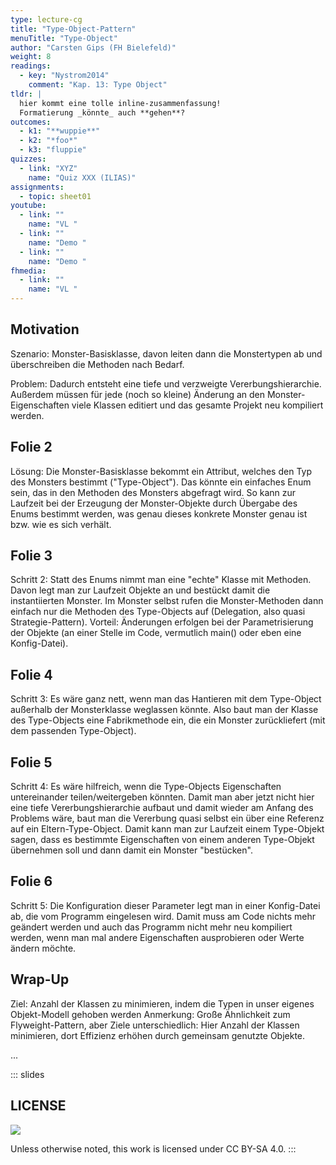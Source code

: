 ```yaml
---
type: lecture-cg
title: "Type-Object-Pattern"
menuTitle: "Type-Object"
author: "Carsten Gips (FH Bielefeld)"
weight: 8
readings:
  - key: "Nystrom2014"
    comment: "Kap. 13: Type Object"
tldr: |
  hier kommt eine tolle inline-zusammenfassung!
  Formatierung _könnte_ auch **gehen**?
outcomes:
  - k1: "**wuppie**"
  - k2: "*foo*"
  - k3: "fluppie"
quizzes:
  - link: "XYZ"
    name: "Quiz XXX (ILIAS)"
assignments:
  - topic: sheet01
youtube:
  - link: ""
    name: "VL "
  - link: ""
    name: "Demo "
  - link: ""
    name: "Demo "
fhmedia:
  - link: ""
    name: "VL "
---
```



## Motivation

Szenario: Monster-Basisklasse, davon leiten dann die Monstertypen ab und überschreiben die Methoden nach Bedarf.

Problem: Dadurch entsteht eine tiefe und verzweigte Vererbungshierarchie. Außerdem müssen für jede (noch so kleine) Änderung an den Monster-Eigenschaften viele Klassen editiert und das gesamte Projekt neu kompiliert werden.



## Folie 2

Lösung: Die Monster-Basisklasse bekommt ein Attribut, welches den Typ des Monsters bestimmt ("Type-Object"). Das könnte ein einfaches Enum sein, das in den Methoden des Monsters abgefragt wird. So kann zur Laufzeit bei der Erzeugung der Monster-Objekte durch Übergabe des Enums bestimmt werden, was genau dieses konkrete Monster genau ist bzw. wie es sich verhält.


## Folie 3

Schritt 2: Statt des Enums nimmt man eine "echte" Klasse mit Methoden. Davon legt man zur Laufzeit Objekte an und bestückt damit die instantiierten Monster. Im Monster selbst rufen die Monster-Methoden dann einfach nur die Methoden des Type-Objects auf (Delegation, also quasi Strategie-Pattern). Vorteil: Änderungen erfolgen bei der Parametrisierung der Objekte (an einer Stelle im Code, vermutlich main() oder eben eine Konfig-Datei).


## Folie 4

Schritt 3: Es wäre ganz nett, wenn man das Hantieren mit dem Type-Object außerhalb der Monsterklasse weglassen könnte. Also baut man der Klasse des Type-Objects eine Fabrikmethode ein, die ein Monster zurückliefert (mit dem passenden Type-Object).


## Folie 5

Schritt 4: Es wäre hilfreich, wenn die Type-Objects Eigenschaften untereinander teilen/weitergeben könnten. Damit man aber jetzt nicht hier eine tiefe Vererbungshierarchie aufbaut und damit wieder am Anfang des Problems wäre, baut man die Vererbung quasi selbst ein über eine Referenz auf ein Eltern-Type-Object. Damit kann man zur Laufzeit einem Type-Objekt sagen, dass es bestimmte Eigenschaften von einem anderen Type-Objekt übernehmen soll und dann damit ein Monster "bestücken".

## Folie 6

Schritt 5: Die Konfiguration dieser Parameter legt man in einer Konfig-Datei ab, die vom Programm eingelesen wird. Damit muss am Code nichts mehr geändert werden und auch das Programm nicht mehr neu kompiliert werden, wenn man mal andere Eigenschaften ausprobieren oder Werte ändern möchte.


## Wrap-Up

Ziel: Anzahl der Klassen zu minimieren, indem die Typen in unser eigenes Objekt-Modell gehoben werden
Anmerkung: Große Ähnlichkeit zum Flyweight-Pattern, aber Ziele unterschiedlich: Hier Anzahl der Klassen minimieren, dort Effizienz erhöhen durch gemeinsam genutzte Objekte.

...







<!-- DO NOT REMOVE - THIS IS A LAST SLIDE TO INDICATE THE LICENSE AND POSSIBLE EXCEPTIONS (IMAGES, ...). -->
::: slides
## LICENSE
![](https://licensebuttons.net/l/by-sa/4.0/88x31.png)

Unless otherwise noted, this work is licensed under CC BY-SA 4.0.
:::
